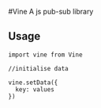 #Vine
A js pub-sub library


## Usage

    import vine from Vine
    
    //initialise data
    
    vine.setData({
      key: values
    })
 